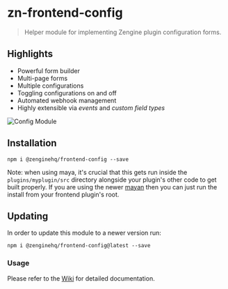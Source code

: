 # zn-frontend-config

> Helper module for implementing Zengine plugin configuration forms.

## Highlights

- Powerful form builder
- Multi-page forms
- Multiple configurations
- Toggling configurations on and off
- Automated webhook management
- Highly extensible via _events_ and _custom field types_   

![Config Module](https://github.com/ZengineHQ/zn-frontend-config/blob/master/screenshots/view-grid.png)

## Installation

```shell
npm i @zenginehq/frontend-config --save
```

Note: when using maya, it's crucial that this gets run inside the `plugins/myplugin/src` directory alongside your plugin's other code to get built properly.
If you are using the newer [mayan](https://github.com/ZengineHQ/mayan) then you can just run the install from your frontend plugin's root.

## Updating

In order to update this module to a newer version run:

```shell
npm i @zenginehq/frontend-config@latest --save
```

### Usage ###

Please refer to the [Wiki](https://github.com/ZengineHQ/zn-frontend-config/wiki) for detailed documentation.
